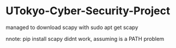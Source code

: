 # UTokyo-Cyber-Security-Project

managed to download scapy with sudo apt get scapy

nnote: pip install scapy didnt work, assuming is a PATH problem
